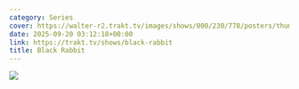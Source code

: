 ```yaml
---
category: Series
cover: https://walter-r2.trakt.tv/images/shows/000/230/778/posters/thumb/627530d39e.jpg.webp
date: 2025-09-20 03:12:18+00:00
link: https://trakt.tv/shows/black-rabbit
title: Black Rabbit
---
```


![](https://walter-r2.trakt.tv/images/shows/000/230/778/fanarts/thumb/596e217179.jpg)
